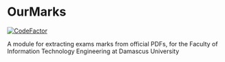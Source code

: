 
# OurMarks

[![CodeFactor](https://www.codefactor.io/repository/github/rami-sabbagh/ourmarks/badge/master)](https://www.codefactor.io/repository/github/rami-sabbagh/ourmarks/overview/master)

A module for extracting exams marks from official PDFs, for the Faculty of Information Technology Engineering at Damascus University
